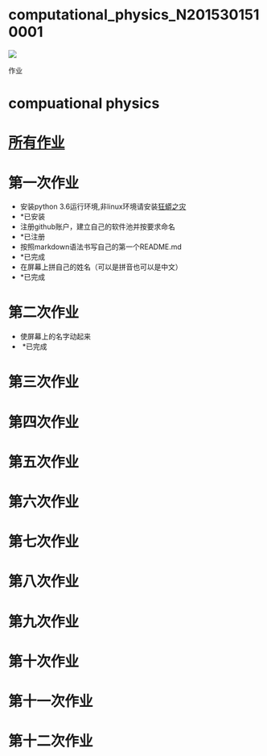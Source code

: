 # computational_physics_N2015301510001
![](http://cdnq.duitang.com/uploads/item/201507/06/20150706081750_zuA3P.thumb.700_0.jpeg)

作业
# compuational physics   
 
# [所有作业](https://github.com/cocolive/computational_physics_N2015301510001/blob/master/homework.md)

 
# 第一次作业
- 安装python 3.6运行环境,非linux环境请安装[狂蟒之灾](https://www.anaconda.com/download)
-  *已安装
- 注册github账户，建立自己的软件池并按要求命名
-  *已注册
- 按照markdown语法书写自己的第一个README.md
-  *已完成
- 在屏幕上拼自己的姓名（可以是拼音也可以是中文）
-  *已完成

# 第二次作业
- 使屏幕上的名字动起来
-  *已完成

# 第三次作业
 
# 第四次作业
 
# 第五次作业
 
# 第六次作业
 
# 第七次作业
 
# 第八次作业
 
# 第九次作业
 
# 第十次作业
 
# 第十一次作业
 
# 第十二次作业

<audio autoplay="autoplay">
    <source = src="" type="audio/mp3">
</audio>
